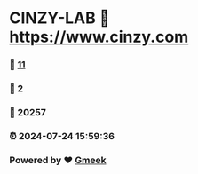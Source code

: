 # CINZY-LAB :link: https://www.cinzy.com 
### :page_facing_up: [11](https://www.cinzy.com/tag.html) 
### :speech_balloon: 2 
### :hibiscus: 20257 
### :alarm_clock: 2024-07-24 15:59:36 
### Powered by :heart: [Gmeek](https://github.com/Meekdai/Gmeek)
